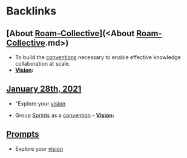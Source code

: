 
# Backlinks
## [About [Roam-Collective](<Roam-Collective.md>)](<About [Roam-Collective](<Roam-Collective.md>).md>)
- To build the [conventions](<conventions.md>) necessary to enable effective knowledge collaboration at scale.
- **[Vision](<Vision.md>):**

## [January 28th, 2021](<January 28th, 2021.md>)
- "Explore your [vision]([Vision](<Vision.md>))

- Group [Sprints](<Sprints.md>) as a [convention]([Conventions](<Conventions.md>))
                    - **[Vision](<Vision.md>):**

## [Prompts](<Prompts.md>)
- Explore your [vision]([Vision](<Vision.md>))

